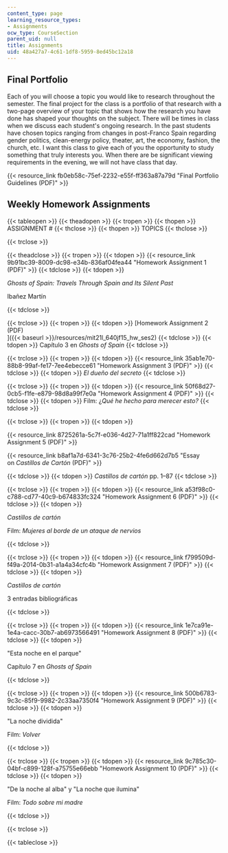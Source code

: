 ```yaml
---
content_type: page
learning_resource_types:
- Assignments
ocw_type: CourseSection
parent_uid: null
title: Assignments
uid: 48a427a7-4c61-1df8-5959-8ed45bc12a18
---
```


Final Portfolio
---------------

Each of you will choose a topic you would like to research throughout the semester. The final project for the class is a portfolio of that research with a two-page overview of your topic that shows how the research you have done has shaped your thoughts on the subject. There will be times in class when we discuss each student's ongoing research. In the past students have chosen topics ranging from changes in post-Franco Spain regarding gender politics, clean-energy policy, theater, art, the economy, fashion, the church, etc. I want this class to give each of you the opportunity to study something that truly interests you. When there are be significant viewing requirements in the evening, we will not have class that day.

{{< resource_link fb0eb58c-75ef-2232-e55f-ff363a87a79d "Final Portfolio Guidelines (PDF)" >}}

Weekly Homework Assignments
---------------------------

{{< tableopen >}}
{{< theadopen >}}
{{< tropen >}}
{{< thopen >}}
ASSIGNMENT #
{{< thclose >}}
{{< thopen >}}
TOPICS
{{< thclose >}}

{{< trclose >}}

{{< theadclose >}}
{{< tropen >}}
{{< tdopen >}}
{{< resource_link 9b91bc39-8009-dc98-e34b-836af04fea44 "Homework Assignment 1 (PDF)" >}}
{{< tdclose >}}
{{< tdopen >}}


_Ghosts of Spain: Travels Through Spain and Its Silent Past_

Ibañez Martín


{{< tdclose >}}

{{< trclose >}}
{{< tropen >}}
{{< tdopen >}}
[Homework Assignment 2 (PDF)  
]({{< baseurl >}}/resources/mit21l_640jf15_hw_ses2)
{{< tdclose >}}
{{< tdopen >}}
Capítulo 3 en _Ghosts of Spain_
{{< tdclose >}}

{{< trclose >}}
{{< tropen >}}
{{< tdopen >}}
{{< resource_link 35ab1e70-88b8-99af-fe17-7ee4ebecce61 "Homework Assignment 3 (PDF)" >}}
{{< tdclose >}}
{{< tdopen >}}
_El dueño del secreto_
{{< tdclose >}}

{{< trclose >}}
{{< tropen >}}
{{< tdopen >}}
{{< resource_link 50f68d27-0cb5-f1fe-e879-98d8a99f7e0a "Homework Assignment 4 (PDF)" >}}
{{< tdclose >}}
{{< tdopen >}}
Film: ¿_Qué he hecho para merecer esto?_
{{< tdclose >}}

{{< trclose >}}
{{< tropen >}}
{{< tdopen >}}


{{< resource_link 8725261a-5c7f-e036-4d27-71a1ff822cad "Homework Assignment 5 (PDF)" >}}

{{< resource_link b8af1a7d-6341-3c76-25b2-4fe6d662d7b5 "Essay on _Castillos de Cartón_ (PDF)" >}}


{{< tdclose >}}
{{< tdopen >}}
_Castillos de cartón_ pp. 1–87
{{< tdclose >}}

{{< trclose >}}
{{< tropen >}}
{{< tdopen >}}
{{< resource_link a53f98c0-c788-cd77-40c9-b674833fc324 "Homework Assignment 6 (PDF)" >}}
{{< tdclose >}}
{{< tdopen >}}


_Castillos de cartón_

Film: _Mujeres al borde de un ataque de nervios_


{{< tdclose >}}

{{< trclose >}}
{{< tropen >}}
{{< tdopen >}}
{{< resource_link f799509d-f49a-2014-0b31-a1a4a34cfc4b "Homework Assignment 7 (PDF)" >}}
{{< tdclose >}}
{{< tdopen >}}


_Castillos de cartón_

3 entradas bibliográficas


{{< tdclose >}}

{{< trclose >}}
{{< tropen >}}
{{< tdopen >}}
{{< resource_link 1e7ca91e-1e4a-cacc-30b7-ab6973566491 "Homework Assignment 8 (PDF)" >}}
{{< tdclose >}}
{{< tdopen >}}


"Esta noche en el parque"

Capítulo 7 en _Ghosts of Spain_


{{< tdclose >}}

{{< trclose >}}
{{< tropen >}}
{{< tdopen >}}
{{< resource_link 500b6783-9c3c-85f9-9982-2c33aa7350f4 "Homework Assignment 9 (PDF)" >}}
{{< tdclose >}}
{{< tdopen >}}


"La noche dividida"

Film: _Volver_


{{< tdclose >}}

{{< trclose >}}
{{< tropen >}}
{{< tdopen >}}
{{< resource_link 9c785c30-04bf-c899-128f-a75755e66ebb "Homework Assignment 10 (PDF)" >}}
{{< tdclose >}}
{{< tdopen >}}


"De la noche al alba" y "La noche que ilumina"

Film: _Todo sobre mi madre_


{{< tdclose >}}

{{< trclose >}}

{{< tableclose >}}